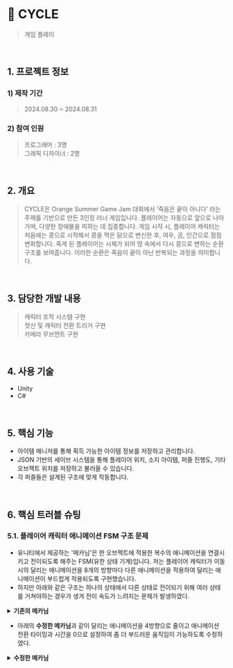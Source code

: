 # :pushpin: CYCLE
>게임 플레이
>

</br>

## 1. 프로젝트 정보
### **1) 제작 기간**
>2024.08.30 ~ 2024.08.31

### **2) 참여 인원**
>프로그래머 : 3명   
>그래픽 디자이너 : 2명

</br>

## 2. 개요
>CYCLE은 Orange Summer Game Jam 대회에서 ‘죽음은 끝이 아니다’ 라는 주제를 기반으로 만든 3인칭 러너 게임입니다. 플레이어는 자동으로 앞으로 나아가며, 다양한 장애물을 피하는 데 집중합니다. 게임 시작 시, 플레이어 캐릭터는 처음에는 콩으로 시작해서 콩을 먹은 닭으로 변신한 후, 여우, 곰, 인간으로 점점 변화합니다. 죽게 된 플레이어는 시체가 되어 땅 속에서 다시 콩으로 변하는 순환 구조를 보여줍니다. 이러한 순환은 죽음이 끝이 아닌 반복되는 과정을 의미합니다.
</br>

## 3. 담당한 개발 내용
>캐릭터 조작 시스템 구현   
>컷신 및 캐릭터 전환 트리거 구현  
>카메라 무브먼트 구현   

</br>

## 4. 사용 기술
- Unity
- C#

</br>

## 5. 핵심 기능
- 아이템 매니저를 통해 획득 가능한 아이템 정보를 저장하고 관리합니다.
- JSON 기반의 세이브 시스템을 통해 플레이어 위치, 소지 아이템, 퍼즐 진행도, 기타 오브젝트 위치를 저장하고 불러올 수 있습니다.
- 각 퍼즐들은 설계된 구조에 맞게 작동합니다.

</br>

## 6. 핵심 트러블 슈팅
### 5.1. 플레이어 캐릭터 애니메이션 FSM 구조 문제
- 유니티에서 제공하는 '메카님'은 한 오브젝트에 적용한 복수의 애니메이션을 연결시키고 전이되도록 해주는 FSM(유한 상태 기계)입니다.
저는 플레이어 캐릭터가 이동 시의 달리는 애니메이션을 8개의 방향마다 다른 애니메이션을 적용하여 달리는 애니메이션이 부드럽게 적용되도록 구현했습니다.
- 하지만 아래와 같은 구조는 하나의 상태에서 다른 상태로 전이되기 위해 여러 상태를 거쳐야하는 경우가 생겨 전이 속도가 느려지는 문제가 발생하였다.

<details>
<summary><b>기존의 메카님</b></summary>
<div markdown="1">
  
![](https://github.com/shuby-te/Mystic-Ruins/assets/101082590/2e27b860-0649-4d1d-9cac-8f7e6a7f9bca)

</div>
</details>

- 아래의 **수정한 메카님**과 같이 달리는 애니메이션을 4방향으로 줄이고 애니메이션 전환 타이밍과 시간을 0으로 설정하여 좀 더 부드러운 움직임이 가능하도록 수정하였다.

<details>
<summary><b>수정한 메카님</b></summary>
<div markdown="1">
  
![image](https://github.com/shuby-te/Mystic-Ruins/assets/101082590/2e325fd9-0369-45a1-b129-8e7ff9e543c3)

</div>
</details>
